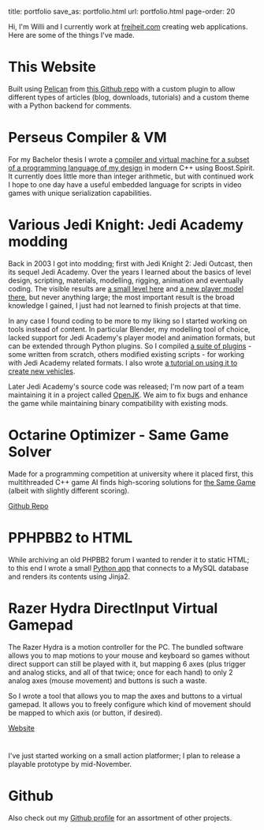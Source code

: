 title: portfolio
save_as: portfolio.html
url: portfolio.html
page-order: 20

Hi, I'm Willi and I currently work at [freiheit.com](https://freiheit.com) creating web applications. Here are some of the things I've made.

# This Website

Built using [Pelican](http://blog.getpelican.com/) from [this Github repo](https://github.com/mrwonko/homepage/) with a custom plugin to allow different types of articles (blog, downloads, tutorials) and a custom theme with a Python backend for comments.

# Perseus Compiler & VM

For my Bachelor thesis I wrote a [compiler and virtual machine for a subset of a programming language of my design](https://github.com/mrwonko/perseus) in modern C++ using Boost.Spirit. It currently does little more than integer arithmetic, but with continued work I hope to one day have a useful embedded language for scripts in video games with unique serialization capabilities.

# Various Jedi Knight: Jedi Academy modding

Back in 2003 I got into modding; first with Jedi Knight 2: Jedi Outcast, then its sequel Jedi Academy. Over the years I learned about the basics of level design, scripting, materials, modelling, rigging, animation and eventually coding. The visible results are [a small level here](http://mrwonko.de/jk3files/Jedi%20Academy/Maps/Multiple%20Gamemodes/64416/) and [a new player model there](http://jkhub.org/files/file/5-fluttershy/), but never anything large; the most important result is the broad knowledge I gained, I just had not learned to finish projects at that time.

In any case I found coding to be more to my liking so I started working on tools instead of content. In particular Blender, my modelling tool of choice, lacked support for Jedi Academy's player model and animation formats, but can be extended through Python plugins. So I compiled [a suite of plugins](http://jkhub.org/files/file/1413-blender-264-jedi-academy-plugin-suite/) - some written from scratch, others modified existing scripts - for working with Jedi Academy related formats. I also wrote [a tutorial on using it to create new vehicles](http://jkhub.org/tutorials/article/127-creating-new-vehicles-with-blender/).

Later Jedi Academy's source code was released; I'm now part of a team maintaining it in a project called [OpenJK](https://github.com/JACoders/OpenJK). We aim to fix bugs and enhance the game while maintaining binary compatibility with existing mods.

# Octarine Optimizer - Same Game Solver

Made for a programming competition at university where it placed first, this multithreaded C++ game AI finds high-scoring solutions for [the Same Game](http://www.factmonster.com/games/samegame.html) (albeit with slightly different scoring).

[Github Repo](https://github.com/mrwonko/pwb2015/)

# PPHPBB2 to HTML

While archiving an old PHPBB2 forum I wanted to render it to static HTML; to this end I wrote a small [Python app](https://github.com/mrwonko/phpbb2_to_html) that connects to a MySQL database and renders its contents using Jinja2.

# Razer Hydra DirectInput Virtual Gamepad

The Razer Hydra is a motion controller for the PC. The bundled software allows you to map motions to your mouse and keyboard so games without direct support can still be played with it, but mapping 6 axes (plus trigger and analog sticks, and all of that twice; once for each hand) to only 2 analog axes (mouse movement) and buttons is such a waste.

So I wrote a tool that allows you to map the axes and buttons to a virtual gamepad. It allows you to freely configure which kind of movement should be mapped to which axis (or button, if desired).

[Website](http://sixense.com/forum/vbulletin/showthread.php?3203-DirectInput-virtual-gamepad-%28version-0-4f%29)

# <Watch this space>

I've just started working on a small action platformer; I plan to release a playable prototype by mid-November.

# Github

Also check out my [Github profile](https://github.com/mrwonko) for an assortment of other projects.
